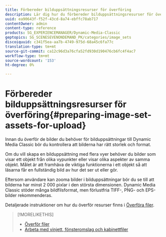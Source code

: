 ```yaml
---
title: Förbereder bilduppsättningsresurser för överföring
description: Lär dig hur du förbereder bilduppsättningsresurser för överföring.
uuid: ea90643f-f52f-43cd-8a74-ebffc78ab717
contentOwner: admin
content-type: reference
products: SG_EXPERIENCEMANAGER/Dynamic-Media-Classic
geptopics: SG_SCENESEVENONDEMAND_PK/categories/image_sets
discoiquuid: c341f5ea-aa7b-4749-975d-68a45c6fa77c
translation-type: tm+mt
source-git-commit: ca12c96d3a76cfa52fd930d190476cb6fc4f4ac7
workflow-type: tm+mt
source-wordcount: '153'
ht-degree: 0%

---
```



# Förbereder bilduppsättningsresurser för överföring{#preparing-image-set-assets-for-upload}

Innan du överför de bilder du behöver för bilduppsättningar till Dynamic Media Classic bör du kontrollera att bilderna har rätt storlek och format.

Om du vill skapa en bilduppsättning med flera vyer behöver du bilder som visar ett objekt från olika vypunkter eller visar olika aspekter av samma objekt. Målet är att framhäva de viktiga funktionerna i ett objekt så att läsarna får en fullständig bild av hur det ser ut eller gör.

Eftersom användare kan zooma bilder i bilduppsättningar bör du se till att bilderna har minst 2 000 pixlar i den största dimensionen. Dynamic Media Classic stöder många bildfilsformat, men förlustfria TIFF-, PNG- och EPS-bilder rekommenderas.

Detaljerade instruktioner om hur du överför resurser finns i [Överföra filer](uploading-files.md#uploading_files).

>[!MORELIKETHIS]
>
>* [Överför filer](uploading-files.md#uploading_your_files)
>* [Arbeta med vinjett, fönsteromslag och kabinettfiler](vignette-window-covering-cabinet-files.md#working_with_vignette_window_covering_and_cabinet_files)

